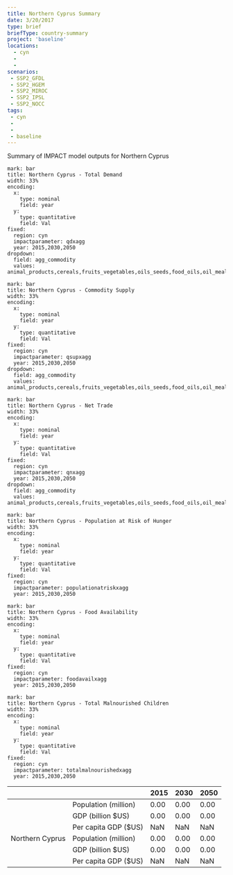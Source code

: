 ```yaml
---
title: Northern Cyprus Summary
date: 3/20/2017
type: brief
briefType: country-summary
project: 'baseline'
locations:
  - cyn
  - 
  - 
scenarios:
 - SSP2_GFDL
 - SSP2_HGEM
 - SSP2_MIROC
 - SSP2_IPSL
 - SSP2_NOCC
tags:
 - cyn
 - 
 - 
 - baseline
---
```

Summary of IMPACT model outputs for Northern Cyprus

```chart
mark: bar
title: Northern Cyprus - Total Demand
width: 33%
encoding:
  x:
    type: nominal
    field: year
  y:
    type: quantitative
    field: Val
fixed:
  region: cyn
  impactparameter: qdxagg
  year: 2015,2030,2050
dropdown:
  field: agg_commodity
  values: animal_products,cereals,fruits_vegetables,oils_seeds,food_oils,oil_meals,other,pulses,roots_tubers,sugar
```

```chart
mark: bar
title: Northern Cyprus - Commodity Supply
width: 33%
encoding:
  x:
    type: nominal
    field: year
  y:
    type: quantitative
    field: Val
fixed:
  region: cyn
  impactparameter: qsupxagg
  year: 2015,2030,2050
dropdown:
  field: agg_commodity
  values: animal_products,cereals,fruits_vegetables,oils_seeds,food_oils,oil_meals,other,pulses,roots_tubers,sugar
```

```chart
mark: bar
title: Northern Cyprus - Net Trade
width: 33%
encoding:
  x:
    type: nominal
    field: year
  y:
    type: quantitative
    field: Val
fixed:
  region: cyn
  impactparameter: qnxagg
  year: 2015,2030,2050
dropdown:
  field: agg_commodity
  values: animal_products,cereals,fruits_vegetables,oils_seeds,food_oils,oil_meals,other,pulses,roots_tubers,sugar
```

```chart
mark: bar
title: Northern Cyprus - Population at Risk of Hunger
width: 33%
encoding:
  x:
    type: nominal
    field: year
  y:
    type: quantitative
    field: Val
fixed:
  region: cyn
  impactparameter: populationatriskxagg
  year: 2015,2030,2050
```

```chart
mark: bar
title: Northern Cyprus - Food Availability
width: 33%
encoding:
  x:
    type: nominal
    field: year
  y:
    type: quantitative
    field: Val
fixed:
  region: cyn
  impactparameter: foodavailxagg
  year: 2015,2030,2050
```

```chart
mark: bar
title: Northern Cyprus - Total Malnourished Children
width: 33%
encoding:
  x:
    type: nominal
    field: year
  y:
    type: quantitative
    field: Val
fixed:
  region: cyn
  impactparameter: totalmalnourishedxagg
  year: 2015,2030,2050
```

|   |   | 2015 | 2030 | 2050 |
|---|---|---|---|---|
|  | Population (million) | 0.00 | 0.00 | 0.00 |
|  | GDP (billion $US) | 0.00 | 0.00 | 0.00 |
|  | Per capita GDP ($US) | NaN | NaN | NaN |
| Northern Cyprus | Population (million) | 0.00 | 0.00 | 0.00 |
|  | GDP (billion $US) | 0.00 | 0.00 | 0.00 |
|  | Per capita GDP ($US) | NaN| NaN| NaN|
